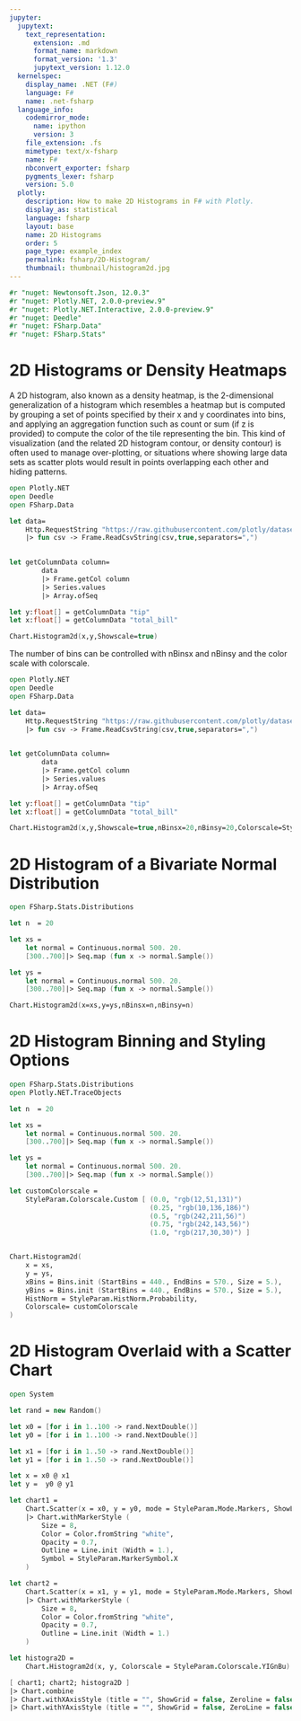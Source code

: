 ```yaml
---
jupyter:
  jupytext:
    text_representation:
      extension: .md
      format_name: markdown
      format_version: '1.3'
      jupytext_version: 1.12.0
  kernelspec:
    display_name: .NET (F#)
    language: F#
    name: .net-fsharp
  language_info:
    codemirror_mode:
      name: ipython
      version: 3
    file_extension: .fs
    mimetype: text/x-fsharp
    name: F#
    nbconvert_exporter: fsharp
    pygments_lexer: fsharp
    version: 5.0
  plotly:
    description: How to make 2D Histograms in F# with Plotly.
    display_as: statistical
    language: fsharp
    layout: base
    name: 2D Histograms
    order: 5
    page_type: example_index
    permalink: fsharp/2D-Histogram/
    thumbnail: thumbnail/histogram2d.jpg
---
```


```fsharp dotnet_interactive={"language": "fsharp"}
#r "nuget: Newtonsoft.Json, 12.0.3"
#r "nuget: Plotly.NET, 2.0.0-preview.9"
#r "nuget: Plotly.NET.Interactive, 2.0.0-preview.9"
#r "nuget: Deedle"
#r "nuget: FSharp.Data"
#r "nuget: FSharp.Stats"
```

# 2D Histograms or Density Heatmaps
A 2D histogram, also known as a density heatmap, is the 2-dimensional generalization of a histogram which resembles a heatmap but is computed by grouping a set of points specified by their x and y coordinates into bins, and applying an aggregation function such as count or sum (if z is provided) to compute the color of the tile representing the bin. This kind of visualization (and the related 2D histogram contour, or density contour) is often used to manage over-plotting, or situations where showing large data sets as scatter plots would result in points overlapping each other and hiding patterns.

```fsharp dotnet_interactive={"language": "fsharp"}
open Plotly.NET
open Deedle
open FSharp.Data

let data=
    Http.RequestString "https://raw.githubusercontent.com/plotly/datasets/master/tips.csv"
    |> fun csv -> Frame.ReadCsvString(csv,true,separators=",")
    

let getColumnData column=
        data
        |> Frame.getCol column
        |> Series.values
        |> Array.ofSeq

let y:float[] = getColumnData "tip"
let x:float[] = getColumnData "total_bill"

Chart.Histogram2d(x,y,Showscale=true)
```

The number of bins can be controlled with nBinsx and nBinsy and the color scale with colorscale.

```fsharp dotnet_interactive={"language": "fsharp"}
open Plotly.NET
open Deedle
open FSharp.Data

let data=
    Http.RequestString "https://raw.githubusercontent.com/plotly/datasets/master/tips.csv"
    |> fun csv -> Frame.ReadCsvString(csv,true,separators=",")
    

let getColumnData column=
        data
        |> Frame.getCol column
        |> Series.values
        |> Array.ofSeq

let y:float[] = getColumnData "tip"
let x:float[] = getColumnData "total_bill"

Chart.Histogram2d(x,y,Showscale=true,nBinsx=20,nBinsy=20,Colorscale=StyleParam.Colorscale.Viridis)
```

# 2D Histogram of a Bivariate Normal Distribution

```fsharp dotnet_interactive={"language": "fsharp"}
open FSharp.Stats.Distributions

let n  = 20

let xs = 
    let normal = Continuous.normal 500. 20.
    [300..700]|> Seq.map (fun x -> normal.Sample())

let ys = 
    let normal = Continuous.normal 500. 20.
    [300..700]|> Seq.map (fun x -> normal.Sample())

Chart.Histogram2d(x=xs,y=ys,nBinsx=n,nBinsy=n)
```

# 2D Histogram Binning and Styling Options

```fsharp dotnet_interactive={"language": "fsharp"}
open FSharp.Stats.Distributions
open Plotly.NET.TraceObjects

let n  = 20

let xs = 
    let normal = Continuous.normal 500. 20.
    [300..700]|> Seq.map (fun x -> normal.Sample())

let ys = 
    let normal = Continuous.normal 500. 20.
    [300..700]|> Seq.map (fun x -> normal.Sample())

let customColorscale =
    StyleParam.Colorscale.Custom [ (0.0, "rgb(12,51,131)")
                                   (0.25, "rgb(10,136,186)")
                                   (0.5, "rgb(242,211,56)")
                                   (0.75, "rgb(242,143,56)")
                                   (1.0, "rgb(217,30,30)") ]


Chart.Histogram2d(
    x = xs,
    y = ys,
    xBins = Bins.init (StartBins = 440., EndBins = 570., Size = 5.),
    yBins = Bins.init (StartBins = 440., EndBins = 570., Size = 5.),
    HistNorm = StyleParam.HistNorm.Probability,
    Colorscale= customColorscale
)  
```

# 2D Histogram Overlaid with a Scatter Chart

```fsharp dotnet_interactive={"language": "fsharp"}
open System

let rand = new Random()

let x0 = [for i in 1..100 -> rand.NextDouble()]
let y0 = [for i in 1..100 -> rand.NextDouble()]

let x1 = [for i in 1..50 -> rand.NextDouble()]
let y1 = [for i in 1..50 -> rand.NextDouble()]

let x = x0 @ x1
let y =  y0 @ y1

let chart1 =
    Chart.Scatter(x = x0, y = y0, mode = StyleParam.Mode.Markers, ShowLegend = false)
    |> Chart.withMarkerStyle (
        Size = 8,
        Color = Color.fromString "white",
        Opacity = 0.7,
        Outline = Line.init (Width = 1.),
        Symbol = StyleParam.MarkerSymbol.X
    )

let chart2 =
    Chart.Scatter(x = x1, y = y1, mode = StyleParam.Mode.Markers, ShowLegend = false)
    |> Chart.withMarkerStyle (
        Size = 8,
        Color = Color.fromString "white",
        Opacity = 0.7,
        Outline = Line.init (Width = 1.)
    )

let histogra2D =
    Chart.Histogram2d(x, y, Colorscale = StyleParam.Colorscale.YIGnBu)

[ chart1; chart2; histogra2D ]
|> Chart.combine
|> Chart.withXAxisStyle (title = "", ShowGrid = false, Zeroline = false)
|> Chart.withYAxisStyle (title = "", ShowGrid = false, ZeroLine = false)
```
